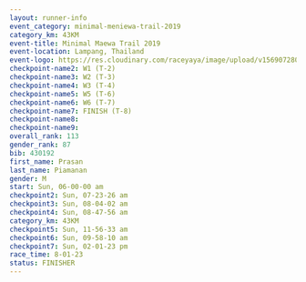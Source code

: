 ```yaml
---
layout: runner-info 
event_category: minimal-meniewa-trail-2019 
category_km: 43KM
event-title: Minimal Maewa Trail 2019 
event-location: Lampang, Thailand 
event-logo: https://res.cloudinary.com/raceyaya/image/upload/v1569072805/logo/minimal-trail_ktnvsp.jpg 
checkpoint-name2: W1 (T-2) 
checkpoint-name3: W2 (T-3) 
checkpoint-name4: W3 (T-4) 
checkpoint-name5: W5 (T-6) 
checkpoint-name6: W6 (T-7) 
checkpoint-name7: FINISH (T-8) 
checkpoint-name8: 
checkpoint-name9: 
overall_rank: 113
gender_rank: 87
bib: 430192
first_name: Prasan
last_name: Piamanan
gender: M
start: Sun, 06-00-00 am
checkpoint2: Sun, 07-23-26 am
checkpoint3: Sun, 08-04-02 am
checkpoint4: Sun, 08-47-56 am
category_km: 43KM
checkpoint5: Sun, 11-56-33 am
checkpoint6: Sun, 09-58-10 am
checkpoint7: Sun, 02-01-23 pm
race_time: 8-01-23
status: FINISHER
---
```

